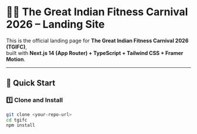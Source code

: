 # 🏃‍♀️ The Great Indian Fitness Carnival 2026 – Landing Site

This is the official landing page for **The Great Indian Fitness Carnival 2026 (TGIFC)**,  
built with **Next.js 14 (App Router) + TypeScript + Tailwind CSS + Framer Motion**.

---

## 🚀 Quick Start

### 1️⃣ Clone and Install
```bash
git clone <your-repo-url> 
cd tgifc
npm install
